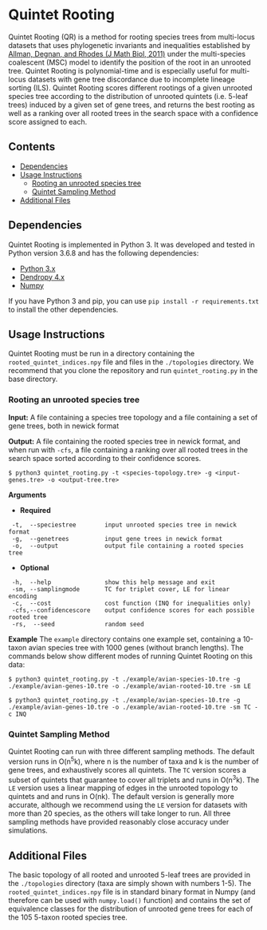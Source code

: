 # Quintet Rooting

Quintet Rooting (QR) is a method for rooting species trees from multi-locus datasets that uses phylogenetic invariants and inequalities established by [Allman, Degnan, and Rhodes (J Math Biol, 2011)](https://link.springer.com/article/10.1007/s00285-010-0355-7) under the multi-species coalescent (MSC) model to identify the position of the root in an unrooted tree. Quintet Rooting is polynomial-time and is especially useful for multi-locus datasets with gene tree discordance due to incomplete lineage sorting (ILS). Quintet Rooting scores different rootings of a given unrooted species tree according to the distribution of unrooted quintets (i.e. 5-leaf trees) induced by a given set of gene trees, and returns the best rooting as well as a ranking over all rooted trees in the search space with a confidence score assigned to each.

## Contents
- [Dependencies](#dependencies)
- [Usage Instructions](#usage-instructions)
  * [Rooting an unrooted species tree](#rooting-an-unrooted-species-tree)
  * [Quintet Sampling Method](#quintet-sampling-method)
- [Additional Files](#additional-files)

## Dependencies
Quintet Rooting is implemented in Python 3. It was developed and tested in Python version 3.6.8 and has the following dependencies:
- [Python 3.x](https://www.python.org)
- [Dendropy 4.x](https://dendropy.org/index.html)
- [Numpy](https://numpy.org)

If you have Python 3 and pip, you can use `pip install -r requirements.txt` to install the other dependencies.

## Usage Instructions
Quintet Rooting must be run in a directory containing the `rooted_quintet_indices.npy` file and files in the `./topologies` directory. We recommend that you clone the repository and run `quintet_rooting.py` in the base directory.

### Rooting an unrooted species tree
**Input:** A file containing a species tree topology and a file containing a set of gene trees, both in newick format

**Output:** A file containing the rooted species tree in newick format, and when run with `-cfs`, a file containing a ranking over all rooted trees in the search space sorted according to their confidence scores.
```
$ python3 quintet_rooting.py -t <species-topology.tre> -g <input-genes.tre> -o <output-tree.tre>
```
**Arguments**
- **Required**
```
 -t,  --speciestree        input unrooted species tree in newick format
 -g,  --genetrees          input gene trees in newick format
 -o,  --output             output file containing a rooted species tree
```
- **Optional**
```
 -h,  --help               show this help message and exit
 -sm, --samplingmode       TC for triplet cover, LE for linear encoding
 -c,  --cost               cost function (INQ for inequalities only)
 -cfs,--confidencescore    output confidence scores for each possible rooted tree
 -rs,  --seed              random seed
```
**Example**
The `example` directory contains one example set, containing a 10-taxon avian species tree with 1000 genes (without branch lengths). The commands below show different modes of running Quintet Rooting on this data:
```
$ python3 quintet_rooting.py -t ./example/avian-species-10.tre -g ./example/avian-genes-10.tre -o ./example/avian-rooted-10.tre -sm LE
```
```
$ python3 quintet_rooting.py -t ./example/avian-species-10.tre -g ./example/avian-genes-10.tre -o ./example/avian-rooted-10.tre -sm TC -c INQ
```
### Quintet Sampling Method
Quintet Rooting can run with three different sampling methods. The default version runs in O(n<sup>5</sup>k), where n is the number of taxa and k is the number of gene trees, and exhaustively scores all quintets. The `TC` version scores a subset of quintets that guarantee to cover all triplets and runs in O(n<sup>3</sup>k). The `LE` version uses a linear mapping of edges in the unrooted topology to quintets and and runs in O(nk). The default version is generally more accurate, although we recommend using the `LE` version for datasets with more than 20 species, as the others will take longer to run. All three sampling methods have provided reasonably close accuracy under simulations.

## Additional Files
The basic topology of all rooted and unrooted 5-leaf trees are provided in the `./topologies` directory (taxa are simply shown with numbers 1-5). The `rooted_quintet_indices.npy` file is in standard binary format in Numpy (and therefore can be used with `numpy.load()` function) and contains the set of equivalence classes for the distribution of unrooted gene trees for each of the 105 5-taxon rooted species tree.
